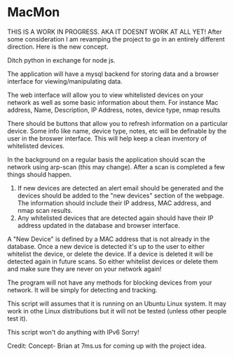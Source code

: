# MacMon
THIS IS A WORK IN PROGRESS. AKA IT DOESNT WORK AT ALL YET!
After some consideration I am revamping the project to go in an entirely different direction.  Here is the new concept.

Ditch python in exchange for node js.

The application will have a mysql backend for storing data and a browser interface for viewing/manipulating data.

The web interface will allow you to view whitelisted devices on your network as well as some basic information about them.  For instance
  Mac address, Name, Description, IP Address, notes, device type, nmap results
 
 There should be buttons that allow you to refresh information on a particular device.  Some info like name, device type, notes, etc will be definable by the user in the broswer interface.  This will help keep a clean inventory of whitelisted devices.
 
In the background on a regular basis the application should scan the network using arp-scan (this may change).  After a scan is completed a few things should happen.
  1.  If new devices are detected an alert email should be generated and the devices should be added to the "new devices" section of the webpage.  The information should include their IP address, MAC address, and nmap scan results.
  2.  Any whitelisted devices that are detected again should have their IP address updated in the database and browser interface.

A "New Device" is defined by a MAC address that is not already in the database.  Once a new device is detected it's up to the user to either whitelist the device, or delete the device.  If a device is deleted it will be detected again in future scans.  So either whitelist devices or delete them and make sure they are never on your network again!

The program will not have any methods for blocking devices from your network.  It will be simply for detecting and tracking.



This script will assumes that it is running on an Ubuntu Linux system.  It may work in othe Linux distributions but it will not be tested (unless other people test it).

This script won't do anything with IPv6 Sorry!


Credit:
  Concept- Brian at 7ms.us for coming up with the project idea.
